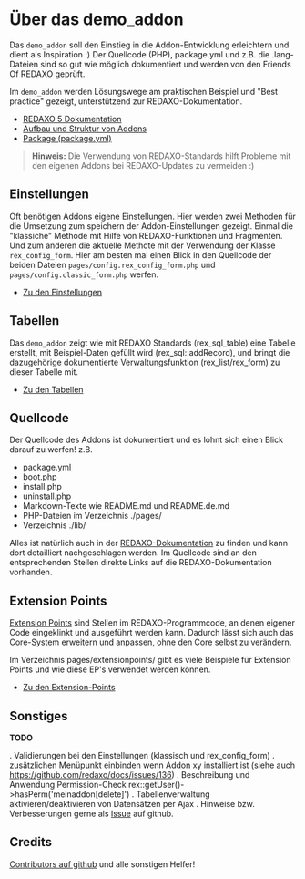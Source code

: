 # Über das demo_addon

Das `demo_addon` soll den Einstieg in die Addon-Entwicklung erleichtern und dient als Inspiration :)
Der Quellcode (PHP), package.yml und z.B. die .lang-Dateien sind so gut wie möglich dokumentiert und werden von den Friends Of REDAXO geprüft.

Im `demo_addon` werden Lösungswege am praktischen Beispiel und "Best practice" gezeigt, unterstützend zur REDAXO-Dokumentation.

* [REDAXO 5 Dokumentation](https://redaxo.org/doku/master)
* [Aufbau und Struktur von Addons](https://redaxo.org/doku/master/addon-struktur)
* [Package (package.yml)](https://redaxo.org/doku/master/addon-package)

> **Hinweis:** Die Verwendung von REDAXO-Standards hilft Probleme mit den eigenen Addons bei REDAXO-Updates zu vermeiden :)

## Einstellungen

Oft benötigen Addons eigene Einstellungen. Hier werden zwei Methoden für die Umsetzung zum speichern der Addon-Einstellungen gezeigt. Einmal die "klassiche" Methode mit Hilfe von REDAXO-Funktionen und Fragmenten. Und zum anderen die aktuelle Methote mit der Verwendung der Klasse `rex_config_form`.
Hier am besten mal einen Blick in den Quellcode der beiden Dateien `pages/config.rex_config_form.php` und `pages/config.classic_form.php` werfen.

* [Zu den Einstellungen](?page=demo_addon/config/rex_config_form)

## Tabellen

Das `demo_addon` zeigt wie mit REDAXO Standards (rex_sql_table) eine Tabelle erstellt, mit Beispiel-Daten gefüllt wird (rex_sql::addRecord), und bringt die dazugehörige dokumentierte Verwaltungsfunktion (rex_list/rex_form) zu dieser Tabelle mit.

* [Zu den Tabellen](?page=demo_addon/tables/tables)

## Quellcode

Der Quellcode des Addons ist dokumentiert und es lohnt sich einen Blick darauf zu werfen!
z.B.
* package.yml
* boot.php
* install.php
* uninstall.php
* Markdown-Texte wie README.md und README.de.md
* PHP-Dateien im Verzeichnis ./pages/
* Verzeichnis ./lib/

Alles ist natürlich auch in der [REDAXO-Dokumentation](https://redaxo.org/doku/master) zu finden und kann dort detailliert nachgeschlagen werden.
Im Quellcode sind an den entsprechenden Stellen direkte Links auf die REDAXO-Dokumentation vorhanden.

## Extension Points

 [Extension Points](https://redaxo.org/doku/master/extension-points) sind Stellen im REDAXO-Programmcode, an denen eigener Code eingeklinkt und ausgeführt werden kann. Dadurch lässt sich auch das Core-System erweitern und anpassen, ohne den Core selbst zu verändern.

Im Verzeichnis pages/extensionpoints/ gibt es viele Beispiele für Extension Points und wie diese EP's verwendet werden können.

* [Zu den Extension-Points](?page=demo_addon/eps/eps)

## Sonstiges

**TODO**

. Validierungen bei den Einstellungen (klassisch und rex_config_form)
. zusätzlichen Menüpunkt einbinden wenn Addon xy installiert ist (siehe auch https://github.com/redaxo/docs/issues/136)
. Beschreibung und Anwendung Permission-Check rex::getUser()->hasPerm('meinaddon[delete]')
. Tabellenverwaltung aktivieren/deaktivieren von Datensätzen per Ajax
. Hinweise bzw. Verbesserungen gerne als [Issue](https://github.com/FriendsOfREDAXO/demo_addon/issues) auf github.

## Credits

[Contributors auf github](https://github.com/FriendsOfREDAXO/demo_addon/graphs/contributors) und alle sonstigen Helfer!
